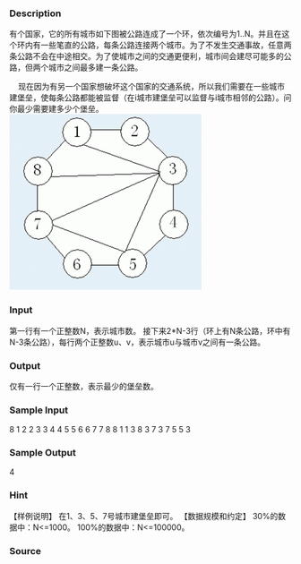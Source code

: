 
### Description
有个国家，它的所有城市如下图被公路连成了一个环，依次编号为1..N。并且在这个环内有一些笔直的公路，每条公路连接两个城市。为了不发生交通事故，任意两条公路不会在中途相交。为了使城市之间的交通更便利，城市间会建尽可能多的公路，但两个城市之间最多建一条公路。

    现在因为有另一个国家想破坏这个国家的交通系统，所以我们需要在一些城市建堡垒，使每条公路都能被监督（在i城市建堡垒可以监督与i城市相邻的公路）。问你最少需要建多少个堡垒。
![](/JudgeOnline/upload/201204/aa.jpg)
### Input
第一行有一个正整数N，表示城市数。
接下来2*N-3行（环上有N条公路，环中有N-3条公路），每行两个正整数u、v，表示城市u与城市v之间有一条公路。
### Output
仅有一行一个正整数，表示最少的堡垒数。
### Sample Input
8
1 2
2 3
3 4
4 5
5 6
6 7
7 8
8 1
1 3
8 3
7 3
7 5
5 3

### Sample Output
4
### Hint

【样例说明】
在1、3、5、7号城市建堡垒即可。
【数据规模和约定】
30%的数据中：N<=1000。
100%的数据中：N<=100000。
### Source
